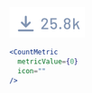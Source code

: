 <div class="examples">
  <div class="example">
    <a href="public/images/components/CountMetric/1.png">
      <img src="public/images/components/CountMetric/1.png" alt="CountMetric 1" />
    </a>
  </div>
</div>

```jsx
<CountMetric
  metricValue={0}
  icon=""
/>
```
